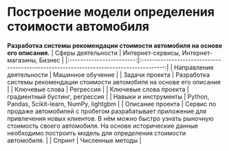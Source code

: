 # Построение модели определения стоимости автомобиля
**Разработка системы рекомендации стоимости автомобиля на основе его описания.**
| Сферы деятельности       |  Интернет-сервисы, Интернет-магазины, Бизнес                                    |
|:------------------------:|:--------------------------------------------------------------------------------------:|
| Направление деятельности | Машинное обучение                          |
| Задачи проекта           |   Разработка системы рекомендации стоимости автомобиля на основе его описания               |
| Ключевые слова           | Регрессия                                                            |
| Ключевые слова проекта   | градиентный бустинг, регрессия                                        |
| Навыки и инструменты     | Python, Pandas, Scikit-learn, NumPy, lightgbm                     |
| Описание проекта         | Сервис по продаже автомобилей с пробегом  разрабатывает приложение для привлечения новых клиентов. В нём можно быстро узнать рыночную стоимость своего автомобиля. На основе исторические данные необходимо построить модель для определения стоимости автомобиля.                        |
| Спринт                    | Численные методы                                                   |

